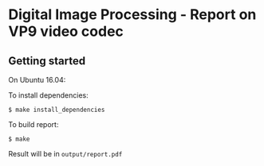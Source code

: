 # Digital Image Processing - Report on VP9 video codec

## Getting started
On Ubuntu 16.04:

To install dependencies:
```
$ make install_dependencies
```

To build report:
```
$ make
```

Result will be in `output/report.pdf`
